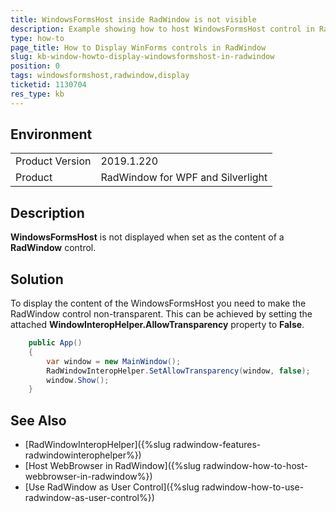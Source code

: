```yaml
---
title: WindowsFormsHost inside RadWindow is not visible
description: Example showing how to host WindowsFormsHost control in RadWindow.
type: how-to
page_title: How to Display WinForms controls in RadWindow
slug: kb-window-howto-display-windowsformshost-in-radwindow
position: 0
tags: windowsformshost,radwindow,display
ticketid: 1130704
res_type: kb
---
```


## Environment
<table>
	<tr>
		<td>Product Version</td>
		<td>2019.1.220</td>
	</tr>
	<tr>
		<td>Product</td>
		<td>RadWindow for WPF and Silverlight</td>
	</tr>
</table>

## Description

**WindowsFormsHost** is not displayed when set as the content of a **RadWindow** control.

## Solution

To display the content of the WindowsFormsHost you need to make the RadWindow control non-transparent. This can be achieved by setting the attached **WindowInteropHelper.AllowTransparency** property to **False**.


```C#
	public App()
	{
		var window = new MainWindow();
		RadWindowInteropHelper.SetAllowTransparency(window, false);
		window.Show();
	}
```

## See Also

* [RadWindowInteropHelper]({%slug radwindow-features-radwindowinterophelper%})
* [Host WebBrowser in RadWindow]({%slug radwindow-how-to-host-webbrowser-in-radwindow%})
* [Use RadWindow as User Control]({%slug radwindow-how-to-use-radwindow-as-user-control%})
